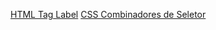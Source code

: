 [HTML Tag Label](https://www.w3schools.com/tags/tag_label.asp)
[CSS Combinadores de Seletor](https://www.w3schools.com/css/css_combinators.asp)